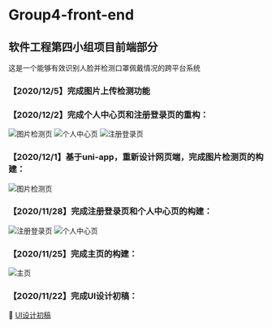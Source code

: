 # Group4-front-end
## 软件工程第四小组项目前端部分
这是一个能够有效识别人脸并检测口罩佩戴情况的跨平台系统

### 【2020/12/5】完成图片上传检测功能

### 【2020/12/2】完成个人中心页和注册登录页的重构：
![图片检测页](https://img-blog.csdnimg.cn/20201202124907341.PNG)
![个人中心页](https://img-blog.csdnimg.cn/20201202124907354.PNG)
![注册登录页](https://img-blog.csdnimg.cn/20201202124907360.PNG)
### 【2020/12/1】基于uni-app，重新设计网页端，完成图片检测页的构建：
![图片检测页](https://img-blog.csdnimg.cn/20201201225007975.PNG)

### 【2020/11/28】完成注册登录页和个人中心页的构建：
![注册登录页](https://img-blog.csdnimg.cn/20201128170102663.PNG)
![个人中心页](https://img-blog.csdnimg.cn/20201128170113422.PNG)

### 【2020/11/25】完成主页的构建：
![主页](https://img-blog.csdnimg.cn/20201125101556864.PNG)

### 【2020/11/22】完成UI设计初稿：
:bookmark_tabs: [UI设计初稿](https://github.com/Amoniaa/Group4-project-documentation/blob/main/%E9%A1%B9%E7%9B%AE%E5%8E%9F%E5%9E%8BUI%E8%AE%BE%E8%AE%A1.md)

